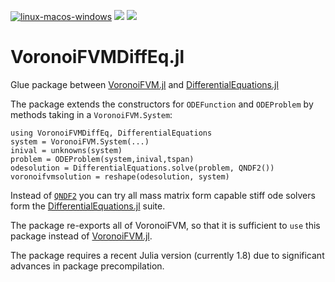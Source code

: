 [![linux-macos-windows](https://github.com/j-fu/VoronoiFVMDiffEq.jl/actions/workflows/ci.yml/badge.svg)](https://github.com/j-fu/VoronoiFVMDiffEq.jl/actions/workflows/ci.yml)
[![](https://img.shields.io/badge/docs-stable-blue.svg)](https://j-fu.github.io/VoronoiFVMDiffEq.jl/stable)
[![](https://img.shields.io/badge/docs-dev-blue.svg)](https://j-fu.github.io/VoronoiFVMDiffEq.jl/dev)


VoronoiFVMDiffEq.jl
===================

Glue package between [VoronoiFVM.jl](https://github.com/j-fu/VoronoiFVM.jl) and [DifferentialEquations.jl](https://github.com/SciML/DifferentialEquations.jl)

The package extends the constructors for `ODEFunction` and `ODEProblem` by methods taking in a `VoronoiFVM.System`:
```
using VoronoiFVMDiffEq, DifferentialEquations
system = VoronoiFVM.System(...)
inival = unknowns(system)
problem = ODEProblem(system,inival,tspan)
odesolution = DifferentialEquations.solve(problem, QNDF2())
voronoifvmsolution = reshape(odesolution, system)
```
Instead of [`QNDF2`](https://sciml.ai/news/2021/05/24/QNDF/) you can try all mass matrix form capable stiff ode solvers form the  [DifferentialEquations.jl](https://github.com/SciML/DifferentialEquations.jl) suite.

The package re-exports all of VoronoiFVM, so that it is sufficient to `use` this package instead of [VoronoiFVM.jl](https://github.com/j-fu/VoronoiFVM.jl).

The package requires a recent Julia version (currently 1.8) due to significant advances in package precompilation.
